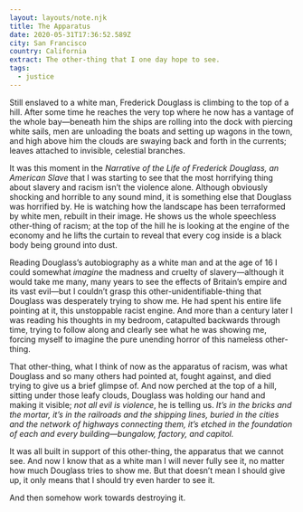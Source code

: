 ```yaml
---
layout: layouts/note.njk
title: The Apparatus
date: 2020-05-31T17:36:52.589Z
city: San Francisco
country: California
extract: The other-thing that I one day hope to see.
tags:
  - justice
---
```


Still enslaved to a white man, Frederick Douglass is climbing to the top of a hill. After some time he reaches the very top where he now has a vantage of the whole bay—beneath him the ships are rolling into the dock with piercing white sails, men are unloading the boats and setting up wagons in the town, and high above him the clouds are swaying back and forth in the currents; leaves attached to invisible, celestial branches.

It was this moment in the _Narrative of the Life of Frederick Douglass, an American Slave_ that I was starting to see that the most horrifying thing about slavery and racism isn’t the violence alone. Although obviously shocking and horrible to any sound mind, it is something else that Douglass was horrified by. He is watching how the landscape has been terraformed by white men, rebuilt in their image. He shows us the whole speechless other-thing of racism; at the top of the hill he is looking at the engine of the economy and he lifts the curtain to reveal that every cog inside is a black body being ground into dust.

Reading Douglass’s autobiography as a white man and at the age of 16 I could somewhat _imagine_ the madness and cruelty of slavery—although it would take me many, many years to see the effects of Britain’s empire and its vast evil—but I couldn’t grasp this other-unidentifiable-thing that Douglass was desperately trying to show me. He had spent his entire life pointing at it, this unstoppable racist engine. And more than a century later I was reading his thoughts in my bedroom, catapulted backwards through time, trying to follow along and clearly see what he was showing me, forcing myself to imagine the pure unending horror of this nameless other-thing.

That other-thing, what I think of now as the apparatus of racism, was what Douglass and so many others had pointed at, fought against, and died trying to give us a brief glimpse of. And now perched at the top of a hill, sitting under those leafy clouds, Douglass was holding our hand and making it visible; _not all evil is violence_, he is telling us. _It’s in the bricks and the mortar, it’s in the railroads and the shipping lines, buried in the cities and the network of highways connecting them, it’s etched in the foundation of each and every building—bungalow, factory, and capitol._

It was all built in support of this other-thing, the apparatus that we cannot see. And now I know that as a white man I will never fully see it, no matter how much Douglass tries to show me. But that doesn’t mean I should give up, it only means that I should try even harder to see it.

And then somehow work towards destroying it.
